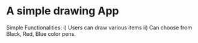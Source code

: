 # A simple drawing App 
Simple Functionalities:
i) Users can draw various items
ii) Can choose from Black, Red, Blue color pens.



